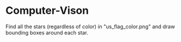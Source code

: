 # Computer-Vison
Find all the stars (regardless of color) in "us_flag_color.png" and draw bounding boxes around each star.


